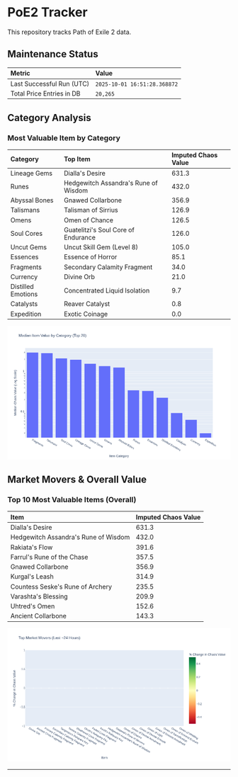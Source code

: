 # PoE2 Tracker

This repository tracks Path of Exile 2 data.

## Maintenance Status

<!-- START_MAINTENANCE -->
| Metric | Value |
|:---|:---|
| Last Successful Run (UTC) | `2025-10-01 16:51:28.368872` |
| Total Price Entries in DB | `20,265` |

<!-- END_MAINTENANCE -->

## Category Analysis

<!-- START_CATEGORY_ANALYSIS -->
### Most Valuable Item by Category
| Category | Top Item | Imputed Chaos Value |
| :--- | :--- | :--- |
| Lineage Gems | Dialla's Desire | 631.3 |
| Runes | Hedgewitch Assandra's Rune of Wisdom | 432.0 |
| Abyssal Bones | Gnawed Collarbone | 356.9 |
| Talismans | Talisman of Sirrius | 126.9 |
| Omens | Omen of Chance | 126.5 |
| Soul Cores | Guatelitzi's Soul Core of Endurance | 126.0 |
| Uncut Gems | Uncut Skill Gem (Level 8) | 105.0 |
| Essences | Essence of Horror | 85.1 |
| Fragments | Secondary Calamity Fragment | 34.0 |
| Currency | Divine Orb | 21.0 |
| Distilled Emotions | Concentrated Liquid Isolation | 9.7 |
| Catalysts | Reaver Catalyst | 0.8 |
| Expedition | Exotic Coinage | 0.0 |


![Category Analysis Chart](charts/category_analysis.png)
<!-- END_CATEGORY_ANALYSIS -->

## Market Movers & Overall Value

<!-- START_ANALYSIS -->
### Top 10 Most Valuable Items (Overall)
| Item | Imputed Chaos Value |
| :--- | :--- |
| Dialla's Desire | 631.3 |
| Hedgewitch Assandra's Rune of Wisdom | 432.0 |
| Rakiata's Flow | 391.6 |
| Farrul's Rune of the Chase | 357.5 |
| Gnawed Collarbone | 356.9 |
| Kurgal's Leash | 314.9 |
| Countess Seske's Rune of Archery | 235.5 |
| Varashta's Blessing | 209.9 |
| Uhtred's Omen | 152.6 |
| Ancient Collarbone | 143.3 |


![Market Movers Chart](charts/market_movers.png)
<!-- END_ANALYSIS -->

---
